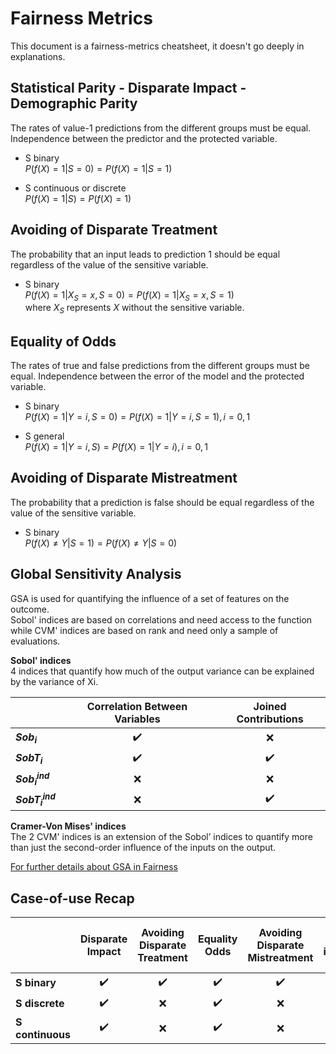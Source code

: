 # Fairness Metrics

This document is a fairness-metrics cheatsheet, it doesn't go deeply in explanations. 

## Statistical Parity - Disparate Impact - Demographic Parity

The rates of value-1 predictions from the different groups must be equal.
Independence between the predictor and the protected variable.
- S binary <br>
$P(f(X)=1|S=0) = P(f(X)=1|S=1)$

- S continuous or discrete <br>
$P(f(X)=1|S) = P(f(X)=1)$

## Avoiding of Disparate Treatment

The probability that an input leads to prediction 1 should be equal regardless of the value of the sensitive variable.
- S binary <br>
$P(f(X)=1|X_S=x,S=0) = P(f(X)=1|X_S=x,S=1)$ <br>
where $X_S$ represents $X$ without the sensitive variable.


## Equality of Odds

The rates of true and false predictions from the different groups must be equal.
Independence between the error of the model and the protected variable.
- S binary <br>
$P(f(X)=1|Y=i,S=0) = P(f(X)=1|Y=i,S=1) ,i=0,1$

- S general <br>
$P(f(X)=1|Y=i,S) = P(f(X)=1|Y=i) ,i=0,1$

## Avoiding of Disparate Mistreatment

The probability that a prediction is false should be equal regardless of the value of the sensitive variable.
- S binary <br>
$P(f(X)\ne Y|S=1) = P(f(X)\ne Y|S=0)$ <br>


## Global Sensitivity Analysis

GSA is used for quantifying the influence of a set of features on the outcome.<br>
Sobol' indices are based on correlations and need access to the function while CVM' indices are based on rank and need only a sample of evaluations.

**Sobol' indices**<br>
4 indices that quantify how much of the output variance can be explained by the variance of Xi.

|           | Correlation Between Variables  | Joined Contributions | 
|-----------| :----------------------------: |:--------------------:| 
|**$Sob_i$** | ✔️ | ❌ | 
|**$SobT_i$** | ✔️ | ✔️ | 
|**$Sob_i^{ind}$** | ❌ | ❌ |
|**$SobT_i^{ind}$**| ❌ | ✔️ | 

**Cramer-Von Mises' indices**<br>
The 2 CVM' indices is an extension of the Sobol’ indices to quantify more than just the second-order influence of the inputs on the output.

[For further details about GSA in Fairness](https://hal.archives-ouvertes.fr/hal-03160697/file/Fairness_seen_as_GSA.pdf "Fairness seen as Global Sensitivity Analysis")



## Case-of-use Recap

|           | Disparate Impact  | Avoiding Disparate Treatment | Equality Odds | Avoiding Disparate Mistreatment | Sobol' indices | Cramer-Von Mises' indices |
|-----------| :---------------: |:----------------------------:| :------------:| :------------------------------:| :-------------:| :------------------------:|
|**S binary** | ✔️ | ✔️ | ✔️ | ✔️ | ✔️ | ✔️ |
|**S discrete**| ✔️ | ❌ | ✔️ | ❌ | ✔️ | ✔️ |
|**S continuous**| ✔️ | ❌ | ✔️ | ❌ | ✔️ | ✔️ |
